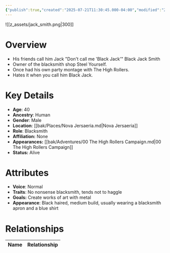 ```yaml
---
{"publish":true,"created":"2025-07-21T11:30:45.000-04:00","modified":"2025-10-17T10:25:01.408-04:00","cssclasses":""}
---
```


![[z_assets/jack_smith.png|300]]

# Overview
- His friends call him Jack "Don't call me 'Black Jack'" Black Jack Smith
- Owner of the blacksmith shop Steel Yourself.
- Once had his own party montage with The High Rollers.
- Hates it when you call him Black Jack.

# Key Details
- **Age**: 40
- **Ancestry**: Human
- **Gender**: Male
- **Location**: [[bak/Places/Nova Jersaeria.md\|Nova Jersaeria]]
- **Role**: Blacksmith
- **Affiliation:** None
- **Appearances:** [[bak/Adventures/00 The High Rollers Campaign.md\|00 The High Rollers Campaign]]
- **Status:** Alive

# Attributes
- **Voice**: Normal
- **Traits**: No nonsense blacksmith, tends not to haggle
- **Goals:** Create works of art with metal
- **Appearance**: Black haired, medium build, usually wearing a blacksmith apron and a blue shirt

# Relationships

| Name  | Relationship |
| ----- | ------------ |
